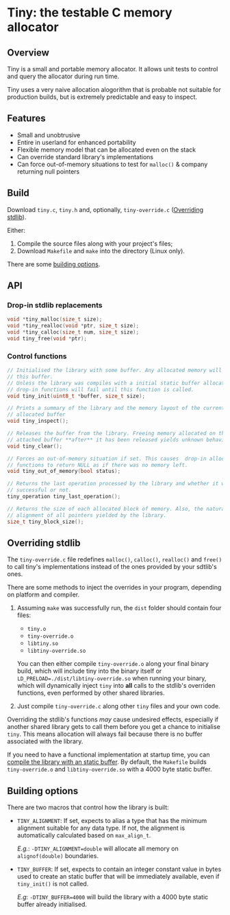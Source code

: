 # Tiny: the testable C memory allocator

## Overview

Tiny is a small and portable memory allocator. It allows unit tests to control and query the allocator during run time.

Tiny uses a very naive allocation alogorithm that is probable not suitable for production builds, but is extremely predictable and easy to inspect.

## Features

- Small and unobtrusive
- Entire in userland for enhanced portability
- Flexible memory model that can be allocated even on the stack
- Can override standard library's implementations
- Can force out-of-memory situations to test for `malloc()` & company returning null pointers

## Build

Download `tiny.c`, `tiny.h` and, optionally, `tiny-override.c` ([Overriding stdlib](#overriding-stdlib)).

Either:
1. Compile the source files along with your project's files;
2. Download `Makefile` and `make` into the directory (Linux only).

There are some [building options](#building-options).

## API

### Drop-in stdlib replacements
```C
void *tiny_malloc(size_t size);
void *tiny_realloc(void *ptr, size_t size);
void *tiny_calloc(size_t num, size_t size);
void tiny_free(void *ptr);
```

### Control functions
```C
// Initialised the library with some buffer. Any allocated memory will be in 
// this buffer.
// Unless the library was compiles with a initial static buffer allocated, all
// drop-in functions will fail until this function is called.
void tiny_init(uint8_t *buffer, size_t size);

// Prints a summary of the library and the memory layout of the currently 
// allocated buffer
void tiny_inspect();

// Releases the buffer from the library. Freeing memory allocated on the
// attached buffer **after** it has been released yields unknown behaviour.
void tiny_clear();

// Forces an out-of-memory situation if set. This causes  drop-in allocation
// functions to return NULL as if there was no memory left.
void tiny_out_of_memory(bool status);

// Returns the last operation processed by the library and whether it was 
// successful or not.
tiny_operation tiny_last_operation();

// Returns the size of each allocated block of memory. Also, the natural 
// alignment of all pointers yielded by the library.
size_t tiny_block_size();
```

## Overriding stdlib

The `tiny-override.c` file redefines `malloc()`, `calloc()`, `realloc()` and `free()` to call tiny's implementations instead of the ones provided by your sdtlib's ones.

There are some methods to inject the overrides in your program, depending on platform and compiler.

1. Assuming `make` was successfully run, the `dist` folder should contain four files:
    - `tiny.o`
    - `tiny-override.o`
    - `libtiny.so`
    - `libtiny-override.so`

    You can then either compile `tiny-override.o` along your final binary build, which will include tiny into the binary itself or `LD_PRELOAD=./dist/libtiny-override.so` when running your binary, which will dynamically inject `tiny` into **all** calls to the stdlib's overriden functions, even performed by other shared libraries.

2. Just compile `tiny-override.c` along other `tiny` files and your own code.

Overriding the stdlib's functions *may*  cause undesired effects, especially if another shared library gets to call them before you get a chance to initialise `tiny`. This means allocation will always fail because there is no buffer associated with the library.

If you need to have a functional implementation at startup time, you can [compile the library with an static buffer](#building-options). By default, the `Makefile` builds `tiny-override.o` and `libtiny-override.so` with a 4000 byte static buffer.

## Building options

There are two macros that control how the library is built:

- `TINY_ALIGNMENT`: If set, expects to alias a type that has the minimum alignment suitable for any data type. If not, the alignment is automatically calculated based on `max_align_t`.

    *E.g.*: `-DTINY_ALIGNMENT=double` will allocate all memory on `alignof(double)` boundaries.

- `TINY_BUFFER`: If set, expects to contain an integer constant value in bytes used to create an static buffer that will be immediately available, even if `tiny_init()` is not called.

    *E.g*: `-DTINY_BUFFER=4000` will build the library with a 4000 byte static buffer already initialised.